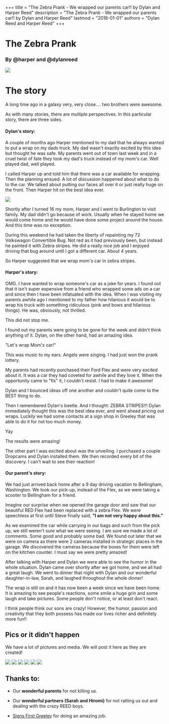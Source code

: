 +++
title = "The Zebra Prank - We wrapped our parents car!! by Dylan and Harper Reed"
description = "The Zebra Prank - We wrapped our parents car!! by Dylan and Harper Reed"
lastmod = "2018-01-01"
authors = "Dylan Reed and Harper Reed"
+++


# The Zebra Prank

### By @harper and @dylanreed


<img src="/images/dad_fingers_jpg" class="img-responsive center-block" />

# The story

A long time ago in a galaxy very, very close.... two brothers were awesome.

As with many stories, there are multiple perspectives. In this particular story, there are three sides.

#### Dylan's story: 

A couple of months ago Harper mentioned to my dad that he always wanted to put a wrap on my dads truck. My dad wasn't exactly excited by this idea but thought he was safe. My parents went out of town last week and in a cruel twist of fate they took my dad's truck instead of my mom's car. Well played dad, well played.

I called Harper up and told him that there was a car available for wrapping. Then the planning ensued. A lot of discussion happened about what to do to the car. We talked about putting our faces all over it or just really huge on the front. Then Harper hit on the best idea ever. 


<img src="/images/dylan_vw.jpg" class="img-responsive center-block" />

Shortly after I turned 16 my mom, Harper and I went to Burlington to visit family. My dad didn't go because of work. Usually when he stayed home we would come home and he would have done some project around the house. And this time was no exception. 




During this weekend he had taken the liberty of repainting my 72 Volkswagon Convertible Bug. Not red as it had previously been, but instead he painted it with Zebra stripes. He did a really nice job and I enjoyed driving that bug around until I got a different car. About 4 years. 

So Harper suggested that we wrap mom's car in zebra stripes. 

#### Harper's story: 

OMG. I have wanted to wrap someone's car as a joke for years. I found out that it isn't super expensive from a friend who wrapped some ads on a car and since then I have been infatuated with the idea. When I was visiting my parents awhile ago I mentioned to my father how hilarious it would be to wrap his truck with something ridiculous (pink and bows and hilarious things). He was, obviously, not thrilled. 

This did not stop me.

I found out my parents were going to be gone for the week and didn't think anything of it. Dylan, on the other hand, had an amazing idea.

"Let's wrap Mom's car!"

This was music to my ears. Angels were singing. I had just won the prank lottery.

My parents had recently purchased their Ford Flex and were very excited about it. It was a car they had coveted for awhile and they love it. When the opportunity came to "fix" it, I couldn't resist. I had to make it awesome!

Dylan and I bounced ideas off one another and couldn't quite come to the BEST thing to do.

Then I remembered Dylan's beetle. And I thought: ZEBRA STRIPES!!! Dylan immediately thought this was the best idea ever, and went ahead pricing out wraps. Luckily we had some contacts at a sign shop in Greeley that was able to do it for not too much money. 

Yay

The results were amazing!

The other part I was excited about was the unveiling. I purchased a couple Dropcams and Dylan installed them. We then recorded every bit of the discovery. I can't wait to see their reaction!

#### Our parent's story: 

We had just arrived back home after a 9 day driving vacation to Bellingham, Washington. We took our pick-up, instead of the Flex, as we were taking a scooter to Bellingham for a friend. 

Imagine our surprise when we opened the garage door and saw that our beautiful RED Flex had been replaced with a zebra Flex. We were speechless at first until Steve finally said, **"I am not very happy about this."**

As we examined the car while carrying in our bags and such from the pick up, we still weren't sure what we were seeing. I am sure we made a lot of comments. Some good and probably some bad. We found out later that we were on camera as there were 2 cameras installed in strategic places in the garage. We discovered the cameras because the boxes for them were left on the kitchen counter. I must say we were pretty amazed!

After talking with Harper and Dylan we were able to see the humor in the whole situation. Dylan came over shortly after we got home, and we all had a great laugh. We went to dinner that night with Dylan and our wonderful daughter-in-law, Sarah, and laughed throughout the whole dinner!

The wrap is still on and it has now been a week since we have been home. It is amazing to see people's reactions, some smile a huge grin and some laugh and take pictures. Some people don't notice, or at least don't react. 

I think people think our sons are crazy! However, the humor, passion and creativity that they both possess has made our lives richer and definitely more fun!!



## Pics or it didn't happen

We have a lot of pictures and media. We will post it here as they are created!

<img src="/images/zebra_1.jpg" class="img-responsive center-block" />
<img src="/images/zebra_2.jpg" class="img-responsive center-block" />
<img src="/images/zebra_3.jpg" class="img-responsive center-block" />
<img src="/images/zebra_4.jpg" class="img-responsive center-block" />
<img src="/images/zebra_5.jpg" class="img-responsive center-block" />
<img src="/images/zebra_6.jpg" class="img-responsive center-block" />






## Thanks to:

* Our **wonderful parents** for not killing us.
* Our **wonderful partners (Sarah and Hiromi)** for not ratting us out and dealing with the crazy REED boys.
* [Signs First Greeley][17] for doing an amazing job.

   [17]: http://signsfirstgreeley.com
